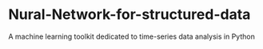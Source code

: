 # Nural-Network-for-structured-data
A machine learning toolkit dedicated to time-series data analysis in Python
